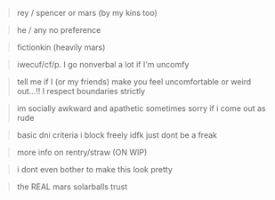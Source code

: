 > rey / spencer or mars (by my kins too)

> he / any no preference

> fictionkin (heavily mars)

> iwecuf/cf/p. I go nonverbal a lot if I'm uncomfy

> tell me if I (or my friends) make you feel uncomfortable or weird out...!! I respect boundaries strictly

> im socially awkward and apathetic sometimes sorry if i come out as rude

> basic dni criteria i block freely idfk just dont be a freak

> more info on rentry/straw (ON WIP)

> i dont even bother to make this look pretty

> the REAL mars solarballs trust
